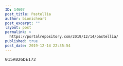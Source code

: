 ```yaml
---
ID: 14607
post_title: Pastellia
author: bionicheart
post_excerpt: ""
layout: post
permalink: >
  https://portalrepository.com/2019/12/14/pastellia/
published: true
post_date: 2019-12-14 22:35:54
---
```

<pre>015A026DE172</pre>